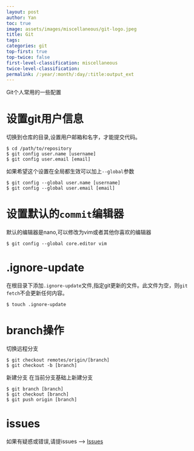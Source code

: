 ```yaml
---
layout: post
author: Yan 
toc: true
image: assets/images/miscellaneous/git-logo.jpeg
title: Git
tags:
categories: git
top-first: true
top-twice: false
first-level-classification: miscellaneous
twice-level-classification:
permalink: /:year/:month/:day/:title:output_ext
---
```


Git个人常用的一些配置

# 设置git用户信息

切换到仓库的目录,设置用户邮箱和名字，才能提交代码。
```shell
$ cd /path/to/repository
$ git config user.name [username]
$ git config user.email [email]
```
如果希望这个设置在全局都生效可以加上`--global`参数
```shell
$ git config --global user.name [username]
$ git config --global user.email [email]
```

# 设置默认的`commit`编辑器
默认的编辑器是nano,可以修改为vim或者其他你喜欢的编辑器
```shell
$ git config --global core.editor vim
```


# .ignore-update
在根目录下添加`.ignore-update`文件,指定git更新的文件。此文件为空，则`git fetch`不会更新任何内容。
```shell
$ touch .ignore-update
```

# branch操作
切换远程分支
```shell
$ git checkout remotes/origin/[branch]
$ git checkout -b [branch]
```
新建分支
在当前分支基础上新建分支
```shell
$ git branch [branch]
$ git checkout [branch]
$ git push origin [branch]
```
# issues

如果有疑惑或错误,请提issues --> [Issues](https://github.com/yan-wyb/issues/issues)



